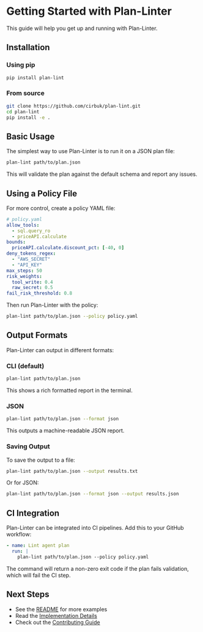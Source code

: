 # Getting Started with Plan-Linter

This guide will help you get up and running with Plan-Linter.

## Installation

### Using pip

```bash
pip install plan-lint
```

### From source

```bash
git clone https://github.com/cirbuk/plan-lint.git
cd plan-lint
pip install -e .
```

## Basic Usage

The simplest way to use Plan-Linter is to run it on a JSON plan file:

```bash
plan-lint path/to/plan.json
```

This will validate the plan against the default schema and report any issues.

## Using a Policy File

For more control, create a policy YAML file:

```yaml
# policy.yaml
allow_tools:
  - sql.query_ro
  - priceAPI.calculate
bounds:
  priceAPI.calculate.discount_pct: [-40, 0]
deny_tokens_regex:
  - "AWS_SECRET"
  - "API_KEY"
max_steps: 50
risk_weights:
  tool_write: 0.4
  raw_secret: 0.5
fail_risk_threshold: 0.8
```

Then run Plan-Linter with the policy:

```bash
plan-lint path/to/plan.json --policy policy.yaml
```

## Output Formats

Plan-Linter can output in different formats:

### CLI (default)

```bash
plan-lint path/to/plan.json
```

This shows a rich formatted report in the terminal.

### JSON

```bash
plan-lint path/to/plan.json --format json
```

This outputs a machine-readable JSON report.

### Saving Output

To save the output to a file:

```bash
plan-lint path/to/plan.json --output results.txt
```

Or for JSON:

```bash
plan-lint path/to/plan.json --format json --output results.json
```

## CI Integration

Plan-Linter can be integrated into CI pipelines. Add this to your GitHub workflow:

```yaml
- name: Lint agent plan
  run: |
    plan-lint path/to/plan.json --policy policy.yaml
```

The command will return a non-zero exit code if the plan fails validation, which will fail the CI step.

## Next Steps

- See the [README](../README.md) for more examples 
- Read the [Implementation Details](../IMPLEMENTATION.md)
- Check out the [Contributing Guide](../CONTRIBUTING.md) 